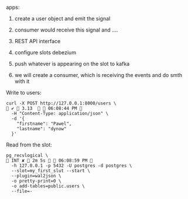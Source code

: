 apps:

1. create a user object and emit the signal
2. consumer would receive this signal and ....

1. REST API interface
2. configure slots debezium
3. push whatever is appearing on the slot to kafka
4. we will create a consumer, which is receiving the events and do smth with it


Write to users:
```
curl -X POST http://127.0.0.1:8000/users \                                                   ✔  3.13    06:08:44 PM 
  -H "Content-Type: application/json" \
  -d '{
    "firstname": "Pawel",
    "lastname": "dynow"
  }'
```

Read from the slot:

```
pg_recvlogical \                                                                                                   INT ✘  2m 5s   06:08:59 PM 
  -h 127.0.0.1 -p 5432 -U postgres -d postgres \
  --slot=my_first_slut --start \
  --plugin=wal2json \
  -o pretty-print=0 \
  -o add-tables=public.users \
  --file=-
```